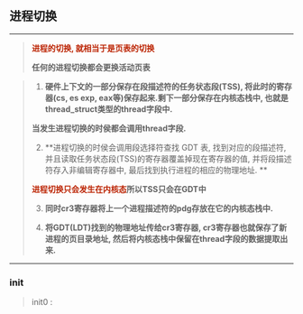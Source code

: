 ## 进程切换

---



>**<font color=#b20>进程的切换, 就相当于是页表的切换</font>**
>
>**任何的进程切换都会更换活动页表**

> 1. **硬件上下文的一部分保存在段描述符的任务状态段(TSS), 将此时的寄存器(cs, es exp, eax等)保存起来.剩下一部分保存在内核态栈中, 也就是thread_struct类型的thread字段中.**
>
> 	**当发生进程切换的时侯都会调用thread字段.**
>
> 2. **进程切换的时侯会调用段选择符查找 GDT 表, 找到对应的段描述符, 并且读取任务状态段(TSS)的寄存器覆盖掉现在寄存器的值, 并将段描述符存入非编辑寄存器中, 最后找到执行进程的相应的物理地址. **
>
> 	**<font color=#b20>进程切换只会发生在内核态</font>所以TSS只会在GDT中**
>
> 3. **同时cr3寄存器将上一个进程描述符的pdg存放在它的内核态栈中.**
>
> 4. **将GDT(LDT)找到的物理地址传给cr3寄存器, cr3寄存器也就保存了新进程的页目录地址, 然后将内核态栈中保留在thread字段的数据提取出来.**



---

### init

> init0 : 

